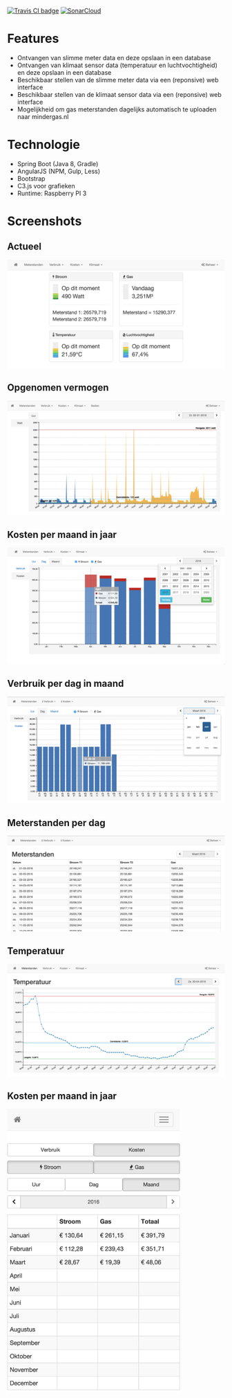 <a href="https://travis-ci.org/bassages/home-server" taget="_blank"><img src="https://travis-ci.org/bassages/home-server.svg?branch=master" alt="Travis CI badge"></a>
<a href="https://sonarcloud.io/dashboard?id=home-server" target="_blank"><img src="https://sonarcloud.io/api/badges/gate?key=home-server" alt="SonarCloud"></a>

# Features
- Ontvangen van slimme meter data en deze opslaan in een database
- Ontvangen van klimaat sensor data (temperatuur en luchtvochtigheid) en deze opslaan in een database
- Beschikbaar stellen van de slimme meter data via een (reponsive) web interface
- Beschikbaar stellen van de klimaat sensor data via een (reponsive) web interface
- Mogelijkheid om gas meterstanden dagelijks automatisch te uploaden naar mindergas.nl

# Technologie
- Spring Boot (Java 8, Gradle)
- AngularJS (NPM, Gulp, Less)
- Bootstrap
- C3.js voor grafieken
- Runtime: Raspberry PI 3

# Screenshots

## Actueel
![Alt text](documentation/screenshots/actueel-xl.png?raw=true "Actueel")

## Opgenomen vermogen
![Alt text](documentation/screenshots/opgenomen-vermogen.png?raw=true "Actueel")

## Kosten per maand in jaar
![Alt text](documentation/screenshots/kosten-maand-xl.png?raw=true "Kosten per maand in jaar")

## Verbruik per dag in maand
![Alt text](documentation/screenshots/verbruik-dag-xl.png?raw=true "Verbruik per dag in maand")

## Meterstanden per dag
![Alt text](documentation/screenshots/meterstanden-xl.png?raw=true "Meterstanden per dag")

## Temperatuur
![Alt text](documentation/screenshots/temperatuur.png?raw=true "Temperatuur")

## Kosten per maand in jaar
<img src="https://raw.githubusercontent.com/bassages/home-server/master/documentation/screenshots/kosten-maand-xs.png" width="400">
